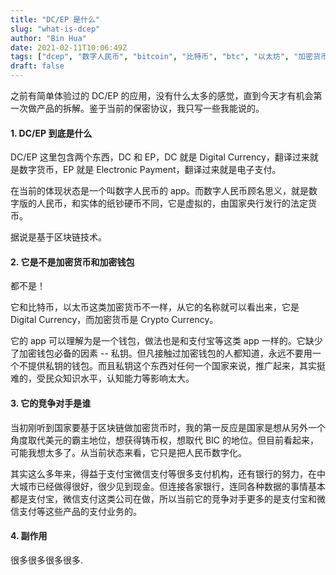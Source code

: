 ```yaml
---
title: "DC/EP 是什么"
slug: "what-is-dcep"
author: "Bin Hua"
date: 2021-02-11T10:06:49Z
tags: ["dcep", "数字人民币", "bitcoin", "比特币", "btc", "以太坊", "加密货币"]
draft: false
---
```


之前有简单体验过的 DC/EP 的应用，没有什么太多的感觉，直到今天才有机会第一次做产品的拆解。鉴于当前的保密协议，我只写一些我能说的。

#### 1. DC/EP 到底是什么

DC/EP 这里包含两个东西，DC 和 EP，DC 就是 Digital Currency，翻译过来就是数字货币，EP 就是 Electronic Payment，翻译过来就是电子支付。

在当前的体现状态是一个叫数字人民币的 app。而数字人民币顾名思义，就是数字版的人民币，和实体的纸钞硬币不同，它是虚拟的，由国家央行发行的法定货币。

据说是基于区块链技术。

#### 2. 它是不是加密货币和加密钱包

都不是！

它和比特币，以太币这类加密货币不一样，从它的名称就可以看出来，它是 Digital Currency，而加密货币是 Crypto Currency。

它的 app 可以理解为是一个钱包，做法也是和支付宝等这类 app 一样的。它缺少了加密钱包必备的因素 -- 私钥。但凡接触过加密钱包的人都知道，永远不要用一个不提供私钥的钱包。而且私钥这个东西对任何一个国家来说，推广起来，其实挺难的，受民众知识水平，认知能力等影响太大。

#### 3. 它的竞争对手是谁

当初刚听到国家要基于区块链做加密货币时，我的第一反应是国家是想从另外一个角度取代美元的霸主地位，想获得铸币权，想取代 BIC 的地位。但目前看起来，可能我想太多了。从当前状态来看，它只是把人民币数字化。

其实这么多年来，得益于支付宝微信支付等很多支付机构，还有银行的努力，在中大城市已经做得很好，很少见到现金。但连接各家银行，连同各种数据的事情基本都是支付宝，微信支付这类公司在做，所以当前它的竞争对手更多的是支付宝和微信支付等这些产品的支付业务的。

#### 4. 副作用

很多很多很多很多.
